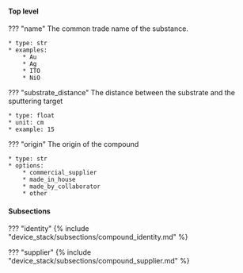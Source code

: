 #### Top level
??? "name"
    The common trade name of the substance.

    * type: str
    * examples: 
        * Au 
        * Ag 
        * ITO
        * NiO 

??? "substrate_distance"
    The distance between the substrate and the sputtering target

    * type: float
    * unit: cm
    * example: 15

??? "origin"
    The origin of the compound

    * type: str
    * options: 
        * commercial_supplier 
        * made_in_house 
        * made_by_collaborator
        * other        

#### Subsections
??? "identity"
    {% include "device_stack/subsections/compound_identity.md" %}

??? "supplier"
    {% include "device_stack/subsections/compound_supplier.md" %}

